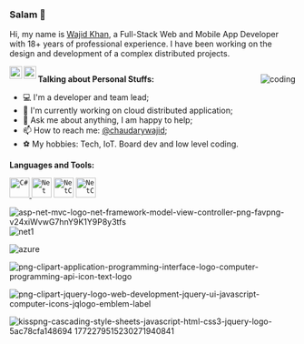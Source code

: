 ### Salam 👋

<!--
**chaudarywajid/chaudarywajid** is a ✨ _special_ ✨ repository because its `README.md` (this file) appears on your GitHub profile.

Here are some ideas to get you started:

- 🔭 I’m currently working on ...
- 🌱 I’m currently learning ...
- 👯 I’m looking to collaborate on ...
- 🤔 I’m looking for help with ...
- 💬 Ask me about ...
- 📫 How to reach me: ...
- 😄 Pronouns: ...
- ⚡ Fun fact: ...
-->

Hi, my name is [Wajid Khan](https://iamwajidkhan.com/), a Full-Stack Web and Mobile App Developer with 18+ years of professional experience. I have been working on the design and development of a complex distributed projects.

<a href="https://www.linkedin.com/in/chaudarywajid/" title="LinkdeIn" rel="nofollow">
  <img align="left" alt="LinkdeIn" width="22px" src="https://cdn.jsdelivr.net/npm/simple-icons@v3/icons/linkedin.svg" data-canonical-src="https://cdn.jsdelivr.net/npm/simple-icons@v3/icons/linkedin.svg" style="max-width: 100%;"></a>    

<a href="https://twitter.com/chaudarywajid" title="Twitter" rel="nofollow">
  <img align="left" alt="Twitter" width="22px" src="https://cdn.jsdelivr.net/npm/simple-icons@v3/icons/twitter.svg" data-canonical-src="https://cdn.jsdelivr.net/npm/simple-icons@v3/icons/twitter.svg" style="max-width: 100%;">
</a>

<a target="_blank" rel="noopener noreferrer" href="https://visitor-badge.glitch.me/badge?page_id=chaudarywajid">
<img src="https://visitor-badge.glitch.me/badge?page_id=chaudarywajid" alt="" data-canonical-src="https://visitor-badge.glitch.me/badge?page_id=chaudarywajid" style="max-width: 100%;"></a></p>

> 
<img alt="coding" align="right"  src="https://user-images.githubusercontent.com/5048841/179458980-cb7dace0-7bfe-4edd-9faa-2e5a916a9e3c.gif" style="max-width: 100%;">

**Talking about Personal Stuffs:**

- 💻 I&#39;m a developer and team lead;
- 🌱 I&#39;m currently working on cloud distributed application;
- 💬 Ask me about anything, I am happy to help;
- 📫 How to reach me: [@chaudarywajid](https://www.linkedin.com/in/chaudarywajid/);
- ⚽ My hobbies: Tech, IoT. Board dev and low level coding.




**Languages and Tools:**

<a href="https://docs.microsoft.com/en-us/dotnet/csharp/" title="C#" rel="nofollow">
    <code><img alt="C#" width="35" height="35" src="https://upload.wikimedia.org/wikipedia/commons/thumb/0/0d/C_Sharp_wordmark.svg/195px-C_Sharp_wordmark.svg.png" style="max-width: 100%;"></code>
  </a>  
  <code><img alt="Net" height="35" src="https://user-images.githubusercontent.com/5048841/179471959-ee299d92-3a4d-428f-8355-705e1dfc0bfa.png" style="max-width: 100%;"></code>
   <code><img alt="NetCore" width="35" src="https://user-images.githubusercontent.com/5048841/179468239-658217ab-0a64-46ef-a1c9-5aedcbe84098.png" style="max-width: 100%;"></code>
   <code><img alt="NetCore" height="35" src="https://user-images.githubusercontent.com/5048841/179472126-7d83fdc9-688e-45ab-bbba-a0c8d5089b05.png" style="max-width: 100%;"></code>
 

![asp-net-mvc-logo-net-framework-model-view-controller-png-favpng-v24xiWvwG7hnY9K1Y9P8y3tfs](https://user-images.githubusercontent.com/5048841/179468256-5cb780ee-b2a2-49a7-aacf-fd1e86420d83.jpg)
![net1](https://user-images.githubusercontent.com/5048841/179468273-4ddd0c8e-4bd2-4adf-8af4-c3de85c46eea.png)

  ![azure](https://user-images.githubusercontent.com/5048841/179468280-db1f7a25-4402-4bf9-8b1b-bbded80317ee.png)

  ![png-clipart-application-programming-interface-logo-computer-programming-api-icon-text-logo](https://user-images.githubusercontent.com/5048841/179468287-751f175e-e44e-48fa-8edc-93e7a54c4aed.png)

  ![png-clipart-jquery-logo-web-development-jquery-ui-javascript-computer-icons-jqlogo-emblem-label](https://user-images.githubusercontent.com/5048841/179468293-08757479-2695-4c5f-8893-626becb14955.png)


![kisspng-cascading-style-sheets-javascript-html-css3-jquery-logo-5ac78cfa148694 1772279515230271940841](https://user-images.githubusercontent.com/5048841/179468326-e408d7dc-4a43-407c-aac8-35a0dbad7590.jpg)



  <!--
  
  <img alt="Technologies" align="left" src="https://user-images.githubusercontent.com/5048841/179463349-1f580b36-7bef-4e4b-a9e4-bfe159bf0dd3.png" style="max-width: 100%;">

-->
 
 


